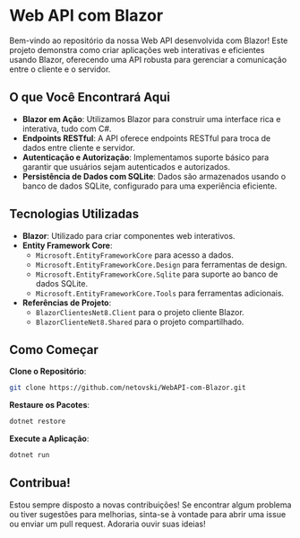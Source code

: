# Web API com Blazor

Bem-vindo ao repositório da nossa Web API desenvolvida com Blazor! Este projeto demonstra como criar aplicações web interativas e eficientes usando Blazor, oferecendo uma API robusta para gerenciar a comunicação entre o cliente e o servidor.

## O que Você Encontrará Aqui

- **Blazor em Ação**: Utilizamos Blazor para construir uma interface rica e interativa, tudo com C#.
- **Endpoints RESTful**: A API oferece endpoints RESTful para troca de dados entre cliente e servidor.
- **Autenticação e Autorização**: Implementamos suporte básico para garantir que usuários sejam autenticados e autorizados.
- **Persistência de Dados com SQLite**: Dados são armazenados usando o banco de dados SQLite, configurado para uma experiência eficiente.

## Tecnologias Utilizadas

- **Blazor**: Utilizado para criar componentes web interativos.
- **Entity Framework Core**:
  - `Microsoft.EntityFrameworkCore` para acesso a dados.
  - `Microsoft.EntityFrameworkCore.Design` para ferramentas de design.
  - `Microsoft.EntityFrameworkCore.Sqlite` para suporte ao banco de dados SQLite.
  - `Microsoft.EntityFrameworkCore.Tools` para ferramentas adicionais.
- **Referências de Projeto**:
  - `BlazorClientesNet8.Client` para o projeto cliente Blazor.
  - `BlazorClienteNet8.Shared` para o projeto compartilhado.

## Como Começar

**Clone o Repositório**:
   ```bash
   git clone https://github.com/netovski/WebAPI-com-Blazor.git
   ```

**Restaure os Pacotes**:
  ```bash
  dotnet restore
  ```

**Execute a Aplicação**:
  ```bash
  dotnet run
  ```

## Contribua!

Estou sempre disposto a novas contribuições! Se encontrar algum problema ou tiver sugestões para melhorias, sinta-se à vontade para abrir uma issue ou enviar um pull request. Adoraria ouvir suas ideias!
